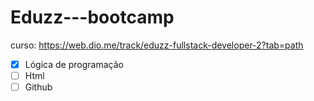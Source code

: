 ﻿# Eduzz---bootcamp



curso: https://web.dio.me/track/eduzz-fullstack-developer-2?tab=path

- [x] Lógica de programação
- [ ] Html 
- [ ] Github
